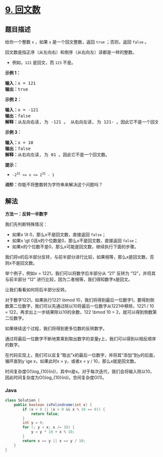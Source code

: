 # [9. 回文数](https://leetcode.cn/problems/palindrome-number)

## 题目描述

<p>给你一个整数 <code>x</code> ，如果 <code>x</code> 是一个回文整数，返回 <code>true</code> ；否则，返回 <code>false</code> 。</p>

<p>回文数是指正序（从左向右）和倒序（从右向左）读都是一样的整数。</p>

<ul>
	<li>例如，<code>121</code> 是回文，而 <code>123</code> 不是。</li>
</ul>

<p><strong>示例 1：</strong></p>

<pre>
<strong>输入：</strong>x = 121
<strong>输出：</strong>true
</pre>

<p><strong>示例&nbsp;2：</strong></p>

<pre>
<strong>输入：</strong>x = -121
<strong>输出：</strong>false
<strong>解释：</strong>从左向右读, 为 -121 。 从右向左读, 为 121- 。因此它不是一个回文数。
</pre>

<p><strong>示例 3：</strong></p>

<pre>
<strong>输入：</strong>x = 10
<strong>输出：</strong>false
<strong>解释：</strong>从右向左读, 为 01 。因此它不是一个回文数。
</pre>

<p><strong>提示：</strong></p>

<ul>
	<li><code>-2<sup>31</sup>&nbsp;&lt;= x &lt;= 2<sup>31</sup>&nbsp;- 1</code></li>
</ul>

<p><strong>进阶：</strong>你能不将整数转为字符串来解决这个问题吗？</p>

## 解法

**方法一：反转一半数字**

我们先判断特殊情况：

-   如果x \lt 0，那么x不是回文数，直接返回 `false`；
-   如果x \gt 0且x的个位数是0，那么x不是回文数，直接返回 `false`；
-   如果x的个位数不是0，那么x可能是回文数，继续执行下面的步骤。

我们将x的后半部分反转，与前半部分进行比较，如果相等，那么x是回文数，否则x不是回文数。

举个例子，例如x = 1221，我们可以将数字后半部分从 “21” 反转为 “12”，并将其与前半部分 “12” 进行比较，因为二者相等，我们得知数字x是回文。

让我们看看如何将后半部分反转。

对于数字1221，如果执行1221 \bmod 10，我们将得到最后一位数字1，要得到倒数第二位数字，我们可以先通过除以10将最后一位数字从1221中移除，1221 / 10 = 122，再求出上一步结果除以10的余数，122 \bmod 10 = 2，就可以得到倒数第二位数字。

如果继续这个过程，我们将得到更多位数的反转数字。

通过将最后一位数字不断地累乘到取出数字的变量y上，我们可以得到以相反顺序的数字。

在代码实现上，我们可以反复“取出”x的最后一位数字，并将其“添加”到y的后面，循环直到y \ge x，如果此时x = y，或者x = y / 10，那么x就是回文数。

时间复杂度O(\log_{10}(n))，其中n是x。对于每次迭代，我们会将输入除以10，因此时间复杂度为O(\log_{10}(n))。空间复杂度O(1)。

### **Java**

```java
class Solution {
    public boolean isPalindrome(int x) {
        if (x < 0 || (x > 0 && x % 10 == 0)) {
            return false;
        }
        int y = 0;
        for (; y < x; x /= 10) {
            y = y * 10 + x % 10;
        }
        return x == y || x == y / 10;
    }
}
```
